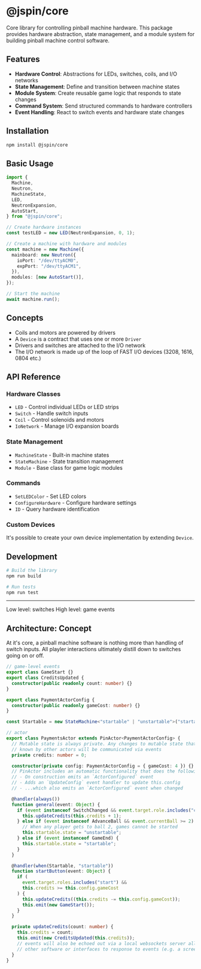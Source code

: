 # @jspin/core

Core library for controlling pinball machine hardware. This package provides hardware abstraction, state management, and a module system for building pinball machine control software.

## Features

- **Hardware Control**: Abstractions for LEDs, switches, coils, and I/O networks
- **State Management**: Define and transition between machine states
- **Module System**: Create reusable game logic that responds to state changes
- **Command System**: Send structured commands to hardware controllers
- **Event Handling**: React to switch events and hardware state changes

## Installation

```bash
npm install @jspin/core
```

## Basic Usage

```typescript
import {
  Machine,
  Neutron,
  MachineState,
  LED,
  NeutronExpansion,
  AutoStart,
} from "@jspin/core";

// Create hardware instances
const testLED = new LED(NeutronExpansion, 0, 1);

// Create a machine with hardware and modules
const machine = new Machine({
  mainboard: new Neutron({
    ioPort: "/dev/ttyACM0",
    expPort: "/dev/ttyACM1",
  }),
  modules: [new AutoStart()],
});

// Start the machine
await machine.run();
```

## Concepts

- Coils and motors are powered by drivers
- A `Device` is a contract that uses one or more `Driver`
- Drivers and switches are attached to the I/O network
- The I/O network is made up of the loop of FAST I/O devices (3208, 1616, 0804 etc.)

## API Reference

### Hardware Classes

- `LED` - Control individual LEDs or LED strips
- `Switch` - Handle switch inputs
- `Coil` - Control solenoids and motors
- `IoNetwork` - Manage I/O expansion boards

### State Management

- `MachineState` - Built-in machine states
- `StateMachine` - State transition management
- `Module` - Base class for game logic modules

### Commands

- `SetLEDColor` - Set LED colors
- `ConfigureHardware` - Configure hardware settings
- `ID` - Query hardware identification

### Custom Devices

It's possible to create your own device implementation by extending `Device`.

## Development

```bash
# Build the library
npm run build

# Run tests
npm run test
```

---

Low level: switches
High level: game events

## Architecture: Concept

At it's core, a pinball machine software is nothing more than handling of switch inputs. All playler interactions ultimately distill down
to switches going on or off.

```typescript
// game-level events
export class GameStart {}
export class CreditsUpdated {
  constructor(public readonly count: number) {}
}

export class PaymentActorConfig {
  constructor(public readonly gameCost: number) {}
}

const Startable = new StateMachine<"startable" | "unstartable">("startable");

// actor
export class PaymentsActor extends PinActor<PaymentActorConfig> {
  // Mutable state is always private. Any changes to mutable state that need to be
  // known by other actors will be communicated via events
  private credits: number = 0;

  constructor(private config: PaymentActorConfig = { gameCost: 4 }) {}
  // PinActor includes an automatic functionality that does the following:
  // - On construction emits an `ActorConfigured` event
  // - Adds an `UpdateConfig` event handler to update this.config
  // - ...which also emits an `ActorConfigured` event when changed

  @handler(always())
  function general(event: Object) {
    if (event instanceof SwitchChanged && event.target.role.includes("coin")) {
      this.updateCredits(this.credits + 1);
    } else if (event instanceof AdvanceBall && event.currentBall >= 2) {
      // When any player gets to ball 2, games cannot be started
      this.startable.state = "unstartable";
    } else if (event instanceof GameEnd) {
      this.startable.state = "startable";
    }
  }

  @handler(when(Startable, "startable"))
  function startButton(event: Object) {
    if (
      event.target.roles.includes("start") &&
      this.credits >= this.config.gameCost
    ) {
      this.updateCredits((this.credits -= this.config.gameCost));
      this.emit(new GameStart());
    }
  }

  private updateCredits(count: number) {
    this.credits = count;
    this.emit(new CreditsUpdated(this.credits));
    // events will also be echoed out via a local websockets server allowing
    // other software or interfaces to response to events (e.g. a screen or DMD)
  }
}
```
